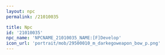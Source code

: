 ```yaml
---
layout: npc
permalink: /21010035

title: Npc
id: '21010035'
npc_name: 'NPCNAME_21010035_NAME:[F]Develop'
icon_url: 'portrait/mob/29500010_m_darkegoweapon_bow_p.png'
---
```

